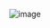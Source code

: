 ![image](https://user-images.githubusercontent.com/41965648/184063997-afee977a-1da6-4db0-8d34-3739370895aa.png)

